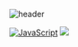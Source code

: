 ![header](https://capsule-render.vercel.app/api?type=soft&color=auto&height=300&section=header&text=devmagrfs&fontSize=70)

[![JavaScript](https://img.shields.io/badge/JavaScript-F7DF1E?style=flat-square&logo=JavaScript&logoColor=#F7DF1E)](#)
<img src="https://img.shields.io/badge/javascript-F7DF1E?style=for-the-badge&logo=javascript&logoColor=black">

<!--
**devmagrfs/devmagrfs** is a ✨ _special_ ✨ repository because its `README.md` (this file) appears on your GitHub profile.

Here are some ideas to get you started:

- 🔭 I’m currently working on ...
- 🌱 I’m currently learning ...
- 👯 I’m looking to collaborate on ...
- 🤔 I’m looking for help with ...
- 💬 Ask me about ...
- 📫 How to reach me: ...
- 😄 Pronouns: ...
- ⚡ Fun fact: ...
-->
